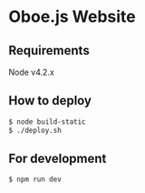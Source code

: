 # Oboe.js Website

## Requirements
Node v4.2.x

## How to deploy

```bash
$ node build-static
$ ./deploy.sh
```

## For development
`$ npm run dev`
